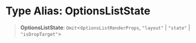 # Type Alias: OptionsListState

> **OptionsListState**: `Omit`\<`OptionsListRenderProps`, `"layout"` \| `"state"` \| `"isDropTarget"`\>
